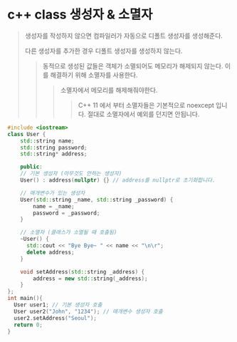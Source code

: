 # c++ class 생성자 & 소멸자

> 생성자를 작성하지 않으면 컴파일러가 자동으로 디폴트 생성자를 생성해준다.
>
> 다른 생성자를 추가한 경우 디폴트 생성자를 생성하지 않는다.
>
> > 동적으로 생성된 값들은 객체가 소멸되어도 메모리가 해제되지 않는다. 이를 해결하기 위해 소멸자를 사용한다.
> >
> > > 소멸자에서 메모리를 해제해줘야한다.
> > >
> > > > C++ 11 에서 부터 소멸자들은 기본적으로 noexcept 입니다. 절대로 소멸자에서 예외를 던지면 안됩니다.

```cpp
#include <iostream>
class User {
    std::string name;
    std::string password;
    std::string* address;

    public:
    // 기본 생성자 (아무것도 안하는 생성자)
    User() : address(nullptr) {} // address를 nullptr로 초기화합니다.

    // 매개변수가 있는 생성자
    User(std::string _name, std::string _password) {
        name = _name;
        password = _password;
    }

    // 소멸자 (클래스가 소멸될 때 호출됨)
    ~User() {
      std::cout << "Bye Bye~ " << name << "\n\r";
      delete address;
    }

    void setAddress(std::string _address) {
        address = new std::string(_address);
    }
};
int main(){
  User user1; // 기본 생성자 호출
  User user2("John", "1234"); // 매개변수 생성자 호출
  user2.setAddress("Seoul");
  return 0;
}
```
